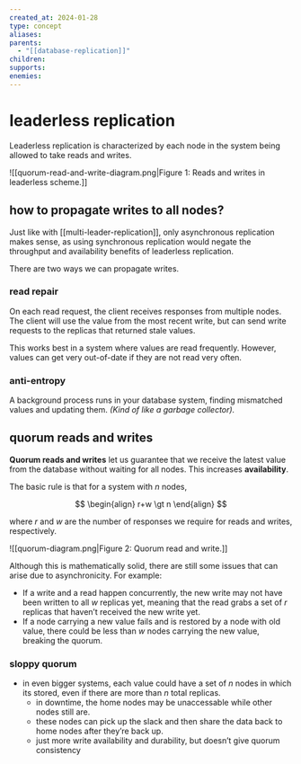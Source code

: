 ```yaml
---
created_at: 2024-01-28
type: concept
aliases: 
parents:
  - "[[database-replication]]"
children: 
supports: 
enemies:
---
```


# leaderless replication

Leaderless replication is characterized by each node in the system being allowed to take reads and writes.

![[quorum-read-and-write-diagram.png|Figure 1: Reads and writes in leaderless scheme.]]

## how to propagate writes to all nodes?

Just like with [[multi-leader-replication]], only asynchronous replication makes sense, as using synchronous replication would negate the throughput and availability benefits of leaderless replication.

There are two ways we can propagate writes.

### read repair

On each read request, the client receives responses from multiple nodes. The client will use the value from the most recent write, but can send write requests to the replicas that returned stale values.

This works best in a system where values are read frequently. However, values can get very out-of-date if they are not read very often.

### anti-entropy

A background process runs in your database system, finding mismatched values and updating them. _(Kind of like a garbage collector)._

## quorum reads and writes

**Quorum reads and writes** let us guarantee that we receive the latest value from the database without waiting for all nodes. This increases **availability**.

The basic rule is that for a system with $n$ nodes,

$$
\begin{align}
r+w \gt n
\end{align}
$$

where $r$ and $w$ are the number of responses we require for reads and writes, respectively.

![[quorum-diagram.png|Figure 2: Quorum read and write.]]

Although this is mathematically solid, there are still some issues that can arise due to asynchronicity. For example:

- If a write and a read happen concurrently, the new write may not have been written to all $w$ replicas yet, meaning that the read grabs a set of $r$ replicas that haven’t received the new write yet.
- If a node carrying a new value fails and is restored by a node with old value, there could be less than $w$ nodes carrying the new value, breaking the quorum.

### sloppy quorum

- in even bigger systems, each value could have a set of $n$ nodes in which its stored, even if there are more than $n$ total replicas.
	- in downtime, the home nodes may be unaccessable while other nodes still are.
	- these nodes can pick up the slack and then share the data back to home nodes after they’re back up.
	- just more write availability and durability, but doesn’t give quorum consistency
